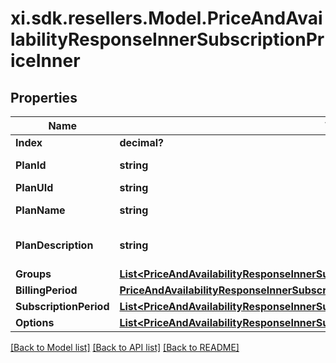 # xi.sdk.resellers.Model.PriceAndAvailabilityResponseInnerSubscriptionPriceInner

## Properties

Name | Type | Description | Notes
------------ | ------------- | ------------- | -------------
**Index** | **decimal?** |  | [optional] 
**PlanId** | **string** | Id of the plan. | [optional] 
**PlanUId** | **string** |  | [optional] 
**PlanName** | **string** | Name of the plan. | [optional] 
**PlanDescription** | **string** | The description of the plan. | [optional] 
**Groups** | [**List&lt;PriceAndAvailabilityResponseInnerSubscriptionPriceInnerGroupsInner&gt;**](PriceAndAvailabilityResponseInnerSubscriptionPriceInnerGroupsInner.md) |  | [optional] 
**BillingPeriod** | [**PriceAndAvailabilityResponseInnerSubscriptionPriceInnerBillingPeriod**](PriceAndAvailabilityResponseInnerSubscriptionPriceInnerBillingPeriod.md) |  | [optional] 
**SubscriptionPeriod** | [**List&lt;PriceAndAvailabilityResponseInnerSubscriptionPriceInnerSubscriptionPeriodInner&gt;**](PriceAndAvailabilityResponseInnerSubscriptionPriceInnerSubscriptionPeriodInner.md) |  | [optional] 
**Options** | [**List&lt;PriceAndAvailabilityResponseInnerSubscriptionPriceInnerOptionsInner&gt;**](PriceAndAvailabilityResponseInnerSubscriptionPriceInnerOptionsInner.md) |  | [optional] 

[[Back to Model list]](../README.md#documentation-for-models) [[Back to API list]](../README.md#documentation-for-api-endpoints) [[Back to README]](../README.md)


